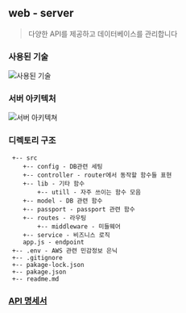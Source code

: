 ## web - server
> 다양한 API를 제공하고 데이터베이스를 관리합니다

### 사용된 기술
![사용된 기술](https://user-images.githubusercontent.com/43948654/137658540-8ba0350c-2b7f-4aa3-8420-60bb48b9c5ff.png)


### 서버 아키텍처
![서버 아키텍쳐](https://user-images.githubusercontent.com/43948654/137658324-c55c5866-3b02-4d60-944e-8f22dae17fc8.png)


### 디렉토리 구조

```
 +-- src
    +-- config - DB관련 세팅
    +-- controller - router에서 동작할 함수들 표현
    +-- lib - 기타 함수
        +-- utill - 자주 쓰이는 함수 모음
    +-- model - DB 관련 함수
    +-- passport - passport 관련 함수
    +-- routes - 라우팅
        +-- middleware - 미들웨어
    +-- service - 비즈니스 로직
    app.js - endpoint
 +-- .env - AWS 관련 민감정보 은닉
 +-- .gitignore
 +-- pakage-lock.json
 +-- pakage.json
 +-- readme.md
```



### [API 명세서](https://www.notion.so/API-e6f9824c71344c49aaef5658f3be2a4a)







